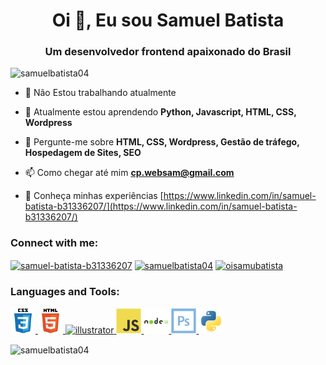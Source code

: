 <h1 align="center">Oi 👋, Eu sou Samuel Batista</h1>
<h3 align="center">Um desenvolvedor frontend apaixonado do Brasil</h3>

<p align="left"> <img src="https://komarev.com/ghpvc/?username=samuelbatista04&label=Profile%20views&color=0e75b6&style=flat" alt="samuelbatista04" /> </p>

- 🔭 Não Estou trabalhando atualmente

- 🌱 Atualmente estou aprendendo **Python, Javascript, HTML, CSS, Wordpress**

- 💬 Pergunte-me sobre **HTML, CSS, Wordpress, Gestão de tráfego, Hospedagem de Sites, SEO**

- 📫 Como chegar até mim **cp.websam@gmail.com**

- 📄 Conheça minhas experiências [https://www.linkedin.com/in/samuel-batista-b31336207/](https://www.linkedin.com/in/samuel-batista-b31336207/)

<h3 align="left">Connect with me:</h3>
<p align="left">
<a href="https://linkedin.com/in/samuel-batista-b31336207" target="blank"><img align="center" src="https://raw.githubusercontent.com/rahuldkjain/github-profile-readme-generator/master/src/images/icons/Social/linked-in-alt.svg" alt="samuel-batista-b31336207" height="30" width="40" /></a>
<a href="https://fb.com/samuelbatista04" target="blank"><img align="center" src="https://raw.githubusercontent.com/rahuldkjain/github-profile-readme-generator/master/src/images/icons/Social/facebook.svg" alt="samuelbatista04" height="30" width="40" /></a>
<a href="https://instagram.com/oisamubatista" target="blank"><img align="center" src="https://raw.githubusercontent.com/rahuldkjain/github-profile-readme-generator/master/src/images/icons/Social/instagram.svg" alt="oisamubatista" height="30" width="40" /></a>
</p>

<h3 align="left">Languages and Tools:</h3>
<p align="left"> <a href="https://www.w3schools.com/css/" target="_blank" rel="noreferrer"> <img src="https://raw.githubusercontent.com/devicons/devicon/master/icons/css3/css3-original-wordmark.svg" alt="css3" width="40" height="40"/> </a> <a href="https://www.w3.org/html/" target="_blank" rel="noreferrer"> <img src="https://raw.githubusercontent.com/devicons/devicon/master/icons/html5/html5-original-wordmark.svg" alt="html5" width="40" height="40"/> </a> <a href="https://www.adobe.com/in/products/illustrator.html" target="_blank" rel="noreferrer"> <img src="https://www.vectorlogo.zone/logos/adobe_illustrator/adobe_illustrator-icon.svg" alt="illustrator" width="40" height="40"/> </a> <a href="https://developer.mozilla.org/en-US/docs/Web/JavaScript" target="_blank" rel="noreferrer"> <img src="https://raw.githubusercontent.com/devicons/devicon/master/icons/javascript/javascript-original.svg" alt="javascript" width="40" height="40"/> </a> <a href="https://nodejs.org" target="_blank" rel="noreferrer"> <img src="https://raw.githubusercontent.com/devicons/devicon/master/icons/nodejs/nodejs-original-wordmark.svg" alt="nodejs" width="40" height="40"/> </a> <a href="https://www.photoshop.com/en" target="_blank" rel="noreferrer"> <img src="https://raw.githubusercontent.com/devicons/devicon/master/icons/photoshop/photoshop-line.svg" alt="photoshop" width="40" height="40"/> </a> <a href="https://www.python.org" target="_blank" rel="noreferrer"> <img src="https://raw.githubusercontent.com/devicons/devicon/master/icons/python/python-original.svg" alt="python" width="40" height="40"/> </a> </p>

<p><img align="center" src="https://github-readme-stats.vercel.app/api/top-langs?username=samuelbatista04&show_icons=true&locale=en&layout=compact" alt="samuelbatista04" /></p>

<!---
- 👋 Hi, I’m @samuelbatista04
- 👀 I’m interested in ...
- 🌱 I’m currently learning ...
- 💞️ I’m looking to collaborate on ...
- 📫 How to reach me ...


samuelbatista04/samuelbatista04 is a ✨ special ✨ repository because its `README.md` (this file) appears on your GitHub profile.
You can click the Preview link to take a look at your changes.
--->
